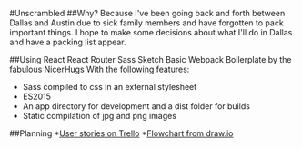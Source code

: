 #Unscrambled
##Why? Because I've been going back and forth between Dallas and Austin due to sick family members and have forgotten to pack important things. I hope to make some decisions about what I'll do in Dallas and have a packing list appear. 


##Using
React
React Router
Sass
Sketch
Basic Webpack Boilerplate by the fabulous NicerHugs
With the following features:
* Sass compiled to css in an external stylesheet
* ES2015
* An app directory for development and a dist folder for builds
* Static compilation of jpg and png images

##Planning
*[User stories on Trello](https://trello.com/b/10XRhfJ8/scrambled-app)
*[Flowchart from draw.io](assets/lowchart.png)




